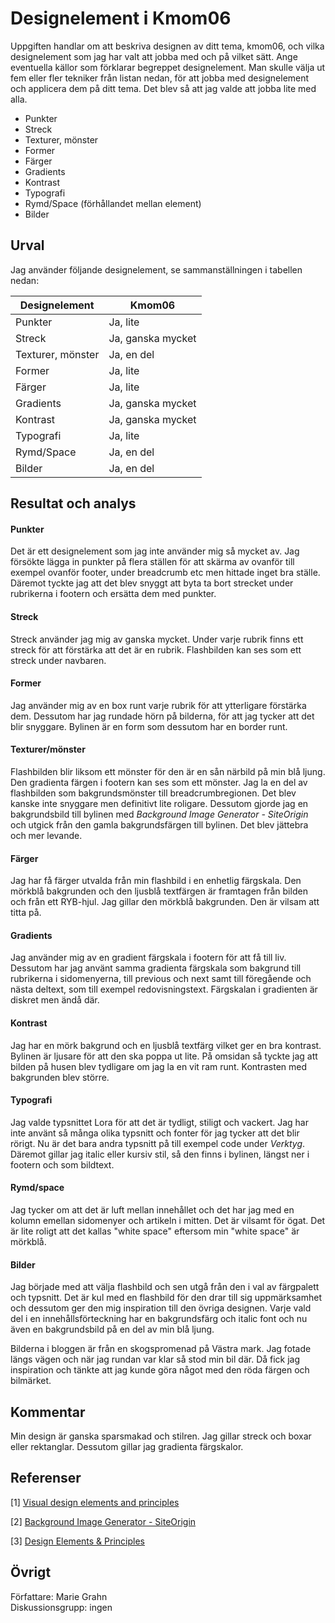 Designelement i Kmom06
==============================

Uppgiften handlar om att beskriva designen av ditt tema, kmom06, och vilka designelement som jag har valt att jobba med och på vilket sätt. Ange eventuella källor som förklarar begreppet designelement. Man skulle välja ut fem eller fler tekniker från listan nedan, för att jobba med designelement och applicera dem på ditt tema. Det blev så att jag valde att jobba lite med alla.  

* Punkter  
* Streck  
* Texturer, mönster  
* Former  
* Färger  
* Gradients  
* Kontrast  
* Typografi  
* Rymd/Space (förhållandet mellan element)  
* Bilder  

Urval
-----------------------

Jag använder följande designelement, se sammanställningen i tabellen nedan:

| Designelement | Kmom06 |
|------------|--------------|
| Punkter | Ja, lite |
| Streck | Ja, ganska mycket |
| Texturer, mönster | Ja, en del |
| Former | Ja, lite |
| Färger | Ja, lite |
| Gradients | Ja, ganska mycket |
| Kontrast | Ja, ganska mycket |
| Typografi | Ja, lite |
| Rymd/Space | Ja, en del |
| Bilder | Ja, en del |

Resultat och analys
-----------------------

#### Punkter

Det är ett designelement som jag inte använder mig så mycket av. Jag försökte lägga in punkter på flera ställen för att skärma av ovanför till exempel ovanför footer, under breadcrumb etc men hittade inget bra ställe. Däremot tyckte jag att det blev snyggt att byta ta bort strecket under rubrikerna i footern och ersätta dem med punkter.

#### Streck

Streck använder jag mig av ganska mycket. Under varje rubrik finns ett streck för att förstärka att det är en rubrik. Flashbilden kan ses som ett streck under navbaren.

#### Former

Jag använder mig av en box runt varje rubrik för att ytterligare förstärka dem. Dessutom har jag rundade hörn på bilderna, för att jag tycker att det blir snyggare. Bylinen är en form som dessutom har en border runt.    

#### Texturer/mönster

Flashbilden blir liksom ett mönster för den är en sån närbild på min blå ljung. Den gradienta färgen i footern kan ses som ett mönster. Jag la en del av flashbilden som bakgrundsmönster till breadcrumbregionen. Det blev kanske inte snyggare men definitivt lite roligare. Dessutom gjorde jag en bakgrundsbild till bylinen med *Background Image Generator - SiteOrigin* och utgick från den gamla bakgrundsfärgen till bylinen. Det blev jättebra och mer levande.   

#### Färger

Jag har få färger utvalda från min flashbild i en enhetlig färgskala. Den mörkblå bakgrunden och den ljusblå textfärgen är framtagen från bilden och från ett RYB-hjul. Jag gillar den mörkblå bakgrunden. Den är vilsam att titta på.

#### Gradients

Jag använder mig av en gradient färgskala i footern för att få till liv. Dessutom har jag använt samma gradienta färgskala som bakgrund till rubrikerna i sidomenyerna, till previous och next samt till föregående och nästa deltext, som till exempel redovisningstext. Färgskalan i gradienten är diskret men ändå där.

#### Kontrast

Jag har en mörk bakgrund och en ljusblå textfärg vilket ger en bra kontrast. Bylinen är ljusare för att den ska poppa ut lite. På omsidan så tyckte jag att bilden på husen blev tydligare om jag la en vit ram runt. Kontrasten med bakgrunden blev större.

#### Typografi

Jag valde typsnittet Lora för att det är tydligt, stiligt och vackert. Jag har inte använt så många olika typsnitt och fonter för jag tycker att det blir rörigt. Nu är det bara andra typsnitt på till exempel code under *Verktyg*. Däremot gillar jag italic eller kursiv stil, så den finns i bylinen, längst ner i footern och som bildtext.

#### Rymd/space

Jag tycker om att det är luft mellan innehållet och det har jag med en kolumn emellan sidomenyer och artikeln i mitten. Det är vilsamt för ögat. Det är lite roligt att det kallas "white space" eftersom min "white space" är mörkblå.  

#### Bilder

Jag började med att välja flashbild och sen utgå från den i val av färgpalett och typsnitt. Det är kul med en flashbild för den drar till sig uppmärksamhet och dessutom ger den mig inspiration till den övriga designen. Varje vald del i en innehållsförteckning har en bakgrundsfärg och italic font och nu även en bakgrundsbild på en del av min blå ljung.    

Bilderna i bloggen är från en skogspromenad på Västra mark. Jag fotade längs vägen och när jag rundan var klar så stod min bil där. Då fick jag inspiration och tänkte att jag kunde göra något med den röda färgen och bilmärket.

Kommentar
-----------------------

Min design är ganska sparsmakad  och stilren. Jag gillar streck och boxar eller rektanglar.
Dessutom gillar jag gradienta färgskalor.

Referenser
-----------------------

[1] [Visual design elements and principles](https://en.wikipedia.org/wiki/Visual_design_elements_and_principles)

[2] [Background Image Generator - SiteOrigin](http://bg.siteorigin.com/)

[3] [Design Elements & Principles](https://www.canva.com/learn/design-elements-principles/)


Övrigt
-----------------------

Författare: Marie Grahn  
Diskussionsgrupp: ingen
